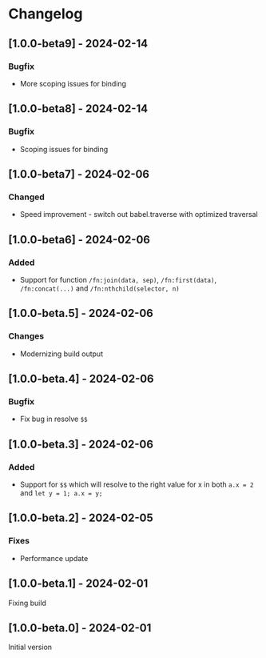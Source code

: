 # Changelog

## [1.0.0-beta9] - 2024-02-14

### Bugfix

* More scoping issues for binding

## [1.0.0-beta8] - 2024-02-14

### Bugfix

* Scoping issues for binding

## [1.0.0-beta7] - 2024-02-06

### Changed

* Speed improvement - switch out babel.traverse with optimized traversal

## [1.0.0-beta6] - 2024-02-06

### Added

* Support for function `/fn:join(data, sep)`, `/fn:first(data)`, `/fn:concat(...)` and `/fn:nthchild(selector, n)`

## [1.0.0-beta.5] - 2024-02-06

### Changes

* Modernizing build output

## [1.0.0-beta.4] - 2024-02-06

### Bugfix

* Fix bug in resolve `$$`

## [1.0.0-beta.3] - 2024-02-06

### Added

* Support for `$$` which will resolve to the right value for x in both `a.x = 2` and `let y = 1; a.x = y;`

## [1.0.0-beta.2] - 2024-02-05

### Fixes

* Performance update

## [1.0.0-beta.1] - 2024-02-01

Fixing build

## [1.0.0-beta.0] - 2024-02-01

Initial version